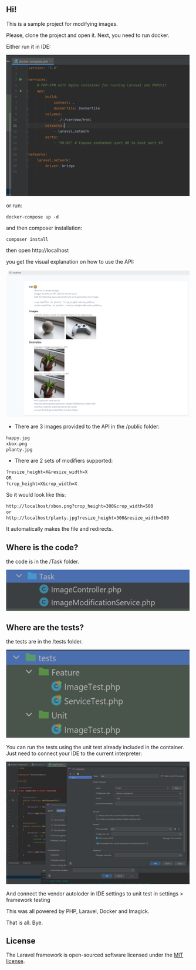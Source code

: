## Hi!

This is a sample project for modifying images.

Please, clone the project and open it. Next, you need to run docker.

Either run it in IDE:

<img src="tutorial/run.PNG" width="500">

or run:

```
docker-compose up -d
```

and then composer installation:

```
composer install
```

then open http://localhost

you get the visual explanation on how to use the API:

<img src="tutorial/laravel.PNG" width="500" />

- There are 3 images provided to the API in the /public folder:

```
happy.jpg
xbox.png
planty.jpg
```

- There are 2 sets of modifiers supported:

```
?resize_height=X&resize_width=X
OR
?crop_height=X&crop_width=X
```

So it would look like this:

```
http://localhost/xbox.png?crop_height=300&crop_width=500
or
http://localhost/planty.jpg?resize_height=300&resize_width=500
```

It automatically makes the file and redirects.


## Where is the code?

the code is in the /Task folder.

<img src="tutorial/task.PNG" width="500" />


## Where are the tests?

the tests are in the /tests folder.

<img src="tutorial/tests.PNG" width="500" />


You can run the tests using the unit test already included in the container.
Just need to connect your IDE to the current interpreter:

<img src="tutorial/cli.PNG" width="500" />

And connect the vendor autoloder in IDE settings to unit test in settings > framework testing


This was all powered by PHP, Laravel, Docker and Imagick.

That is all. Bye.

## License

The Laravel framework is open-sourced software licensed under the [MIT license](https://opensource.org/licenses/MIT).
